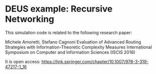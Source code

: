 # DEUS example: Recursive Networking

This simulation code is related to the following research paper:

Michele Amoretti, Stefano Cagnoni
Evaluation of Advanced Routing Strategies with Information-Theoretic Complexity Measures
International Symposium on Computer and Information Sciences (ISCIS 2016)

It is open access: https://link.springer.com/chapter/10.1007/978-3-319-47217-1_16